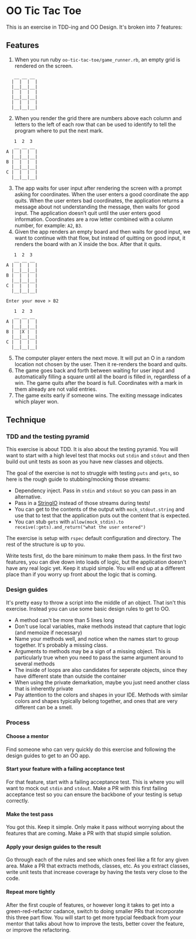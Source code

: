 # OO Tic Tac Toe

This is an exercise in TDD-ing and OO Design. It's broken into 7 features:

## Features


1. When you run ruby `oo-tic-tac-toe/game_runner.rb`, an empty grid is rendered on the screen.
```
   __ __ __
  |  |  |  |
  |__|__|__|
  |  |  |  |
  |__|__|__|
  |  |  |  |
  |__|__|__|
```
2. When you render the grid there are numbers above each column and letters to the left of each row that can be used to identify to tell the program where to put the next mark.
```
   1  2  3
   __ __ __
A |  |  |  |
  |__|__|__|
B |  |  |  |
  |__|__|__|
C |  |  |  |
  |__|__|__|
```
3. The app waits for user input after rendering the screen with a prompt asking for coordinates. When the user enters a good coordinate the app quits. When the user enters bad coordinates, the application returns a message about not understanding the message, then waits for good input. The application doesn’t quit until the user enters good information. Coordinates are a row letter combined with a column number, for example: `A2`, `B3`.
4. Given the app renders an empty board and then waits for good input, we want to continue with that flow, but instead of quitting on good input, it renders the board with an X inside the box. After that it quits.
```
   1  2  3
   __ __ __
A |  |  |  |
  |__|__|__|
B |  |  |  |
  |__|__|__|
C |  |  |  |
  |__|__|__|

Enter your move > B2

   1  2  3
   __ __ __
A |  |  |  |
  |__|__|__|
B |  |X |  |
  |__|__|__|
C |  |  |  |
  |__|__|__|
```
5. The computer player enters the next move. It will put an O in a random location not chosen by the user. Then it re-renders the board and quits.
6. The game goes back and forth between waiting for user input and automatically filling a square until all the board is filled in, regardless of a win. The game quits after the board is full. Coordinates with a mark in them already are not valid entries.
7. The game exits early if someone wins. The exiting message indicates which player won.

## Technique

### TDD and the testing pyramid
This exercise is about TDD. It is also about the testing pyramid. You will want to start with a high level test that mocks out `stdin` and `stdout` and then build out unit tests as soon as you have new classes and objects.

The goal of the exercise is not to struggle with testing `puts` and `gets`, so here is the rough guide to stubbing/mocking those streams:

* Dependency inject. Pass in `stdin` and `stdout` so you can pass in an alternative.
* Pass in a [StringIO](https://www.rubyguides.com/2017/05/stringio-objects/) instead of those streams during tests!
* You can get to the contents of the output with `mock_stdout.string` and use that to test that the application puts out the content that is expected.
* You can stub `gets` with `allow(mock_stdin).to receive(:gets).and_return("what the user entered")`

The exercise is setup with `rspec` default configuration and directory. The rest of the structure is up to you.

Write tests first, do the bare minimum to make them pass. In the first two features, you can dive down into loads of logic, but the application doesn't have any real logic yet. Keep it stupid simple. You will end up at a different place than if you worry up front about the logic that is coming.

### Design guides
It's pretty easy to throw a script into the middle of an object. That isn't this exercise. Instead you can use some basic design rules to get to OO.

* A method can't be more than 5 lines long
* Don't use local variables, make methods instead that capture that logic (and memoize if necessary)
* Name your methods well, and notice when the names start to group together. It's probably a missing class.
* Arguments to methods may be a sign of a missing object. This is particularly true when you need to pass the same argument around to several methods
* The inside of loops are also candidates for seperate objects, since they have different state than outside the container
* When using the private demarkation, maybe you just need another class that is inherently private
* Pay attention to the colors and shapes in your IDE. Methods with similar colors and shapes typically belong together, and ones that are very different can be a smell.

### Process
#### Choose a mentor
Find someone who can very quickly do this exercise and following the design guides to get to an OO app.

#### Start your feature with a failing acceptance test
For that feature, start with a failing acceptance test. This is where you will want to mock out `stdin` and `stdout`. Make a PR with this first failing acceptance test so you can ensure the backbone of your testing is setup correctly.

#### Make the test pass
You got this. Keep it simple. Only make it pass without worrying about the features that are coming. Make a PR with that stupid simple solution.

#### Apply your design guides to the result
Go through each of the rules and see which ones feel like a fit for any given area. Make a PR that extracts methods, classes, etc. As you extract classes, write unit tests that increase coverage by having the tests very close to the code.

#### Repeat more tightly
After the first couple of features, or however long it takes to get into a green-red-refactor cadance, switch to doing smaller PRs that incorporate this three part flow. You will start to get more typcial feedback from your mentor that talks about how to improve the tests, better cover the feature, or improve the refactoring.


